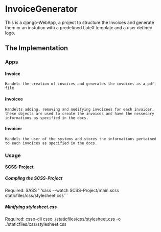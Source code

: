 # InvoiceGenerator

This is a django-WebApp, a project to structure the Invoices and generate them or an instution with a predefined
LateX template and a user defined logo.

## The Implementation

### Apps
#### Invoice
    Handels the creation of invoices and generates the invoices as a pdf-file.
#### Invoicee
    Handelts adding, removing and modifying invoicees for each invoicer, these objects are used to create the invoices and have the nessecary informations as specified in the docs.
#### Invoicer
    Handels the user of the systems and stores the informations pertained to each invoices as specified in the docs.


### Usage
#### SCSS-Project
##### Compling the SCSS-Project
Required: SASS
'''sass --watch SCSS-Project/main.scss staticfiles/css/stylesheet.css```
##### Minifying stylesheet.css 
Required: cssp-cli
csso ./staticfiles/css/stylesheet.css -o ./staticfiles/css/stylesheet.css
